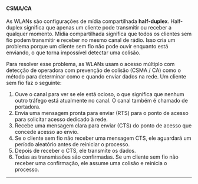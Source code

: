 #### CSMA/CA

As WLANs são configurações de mídia compartilhada **half-duplex**. Half-duplex significa que apenas um cliente pode transmitir ou receber a qualquer momento. Mídia compartilhada significa que todos os clientes sem fio podem transmitir e receber no mesmo canal de rádio. Isso cria um problema porque um cliente sem fio não pode ouvir enquanto está enviando, o que torna impossível detectar uma colisão.

Para resolver esse problema, as WLANs usam o acesso múltiplo com detecção de operadora com prevenção de colisão (CSMA / CA) como o método para determinar como e quando enviar dados na rede. Um cliente sem fio faz o seguinte:

1. Ouve o canal para ver se ele está ocioso, o que significa que nenhum outro tráfego está atualmente no canal. O canal também é chamado de portadora.
2. Envia uma mensagem pronta para enviar (RTS) para o ponto de acesso para solicitar acesso dedicado à rede.
3. Recebe uma mensagem clara para enviar (CTS) do ponto de acesso que concede acesso ao envio.
4. Se o cliente sem fio não receber uma mensagem CTS, ele aguardará um período aleatório antes de reiniciar o processo.
5. Depois de receber o CTS, ele transmite os dados.
6. Todas as transmissões são confirmadas. Se um cliente sem fio não receber uma confirmação, ele assume uma colisão e reinicia o processo.

---
